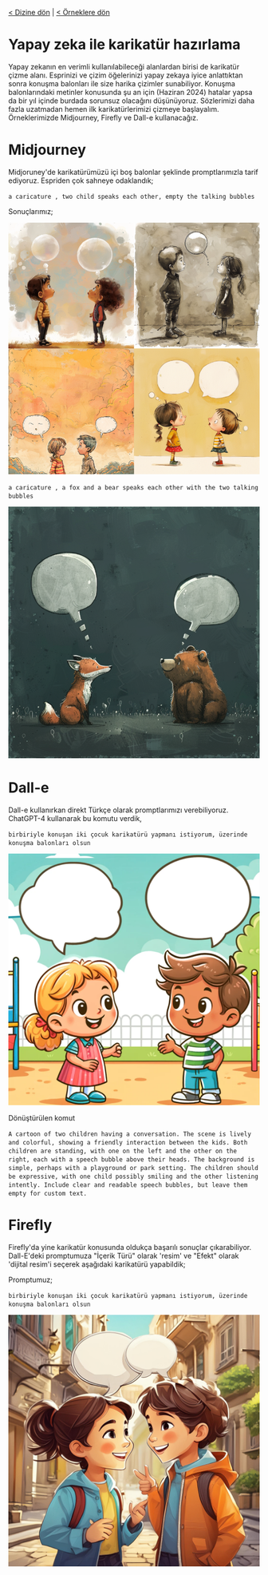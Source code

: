 <a href="/">< Dizine dön</a> | <a href="/ornekler">< Örneklere dön</a>

# Yapay zeka ile karikatür hazırlama

Yapay zekanın en verimli kullanılabileceği alanlardan birisi de karikatür çizme alanı. Esprinizi ve çizim öğelerinizi yapay zekaya iyice anlattıktan sonra konuşma balonları ile size harika çizimler sunabiliyor. Konuşma balonlarındaki metinler konusunda şu an için (Haziran 2024) hatalar yapsa da bir yıl içinde burdada sorunsuz olacağını düşünüyoruz. Sözlerimizi daha fazla uzatmadan hemen ilk karikatürlerimizi çizmeye başlayalım. Örneklerimizde Midjourney, Firefly ve Dall-e kullanacağız.

# Midjourney

Midjoruney'de karikatürümüzü içi boş balonlar şeklinde promptlarımızla tarif ediyoruz. Espriden çok sahneye odaklandık;


`a caricature , two child speaks each other, empty the talking bubbles`


Sonuçlarımız;

![alt text](/gorseller/karikatur-hazirlama-1.png)


`a caricature , a fox and a bear speaks each other with the two talking bubbles `

![alt text](/gorseller/karikatur-hazirlama-3.png)

# Dall-e

Dall-e kullanırkan direkt Türkçe olarak promptlarımızı verebiliyoruz. ChatGPT-4 kullanarak bu komutu verdik, 

`birbiriyle konuşan iki çocuk karikatürü yapmanı istiyorum, üzerinde konuşma balonları olsun`

![alt text](/gorseller/karikatur-hazirlama-2.png)

Dönüştürülen komut


`A cartoon of two children having a conversation. The scene is lively and colorful, showing a friendly interaction between the kids. Both children are standing, with one on the left and the other on the right, each with a speech bubble above their heads. The background is simple, perhaps with a playground or park setting. The children should be expressive, with one child possibly smiling and the other listening intently. Include clear and readable speech bubbles, but leave them empty for custom text.`



# Firefly

Firefly'da yine karikatür konusunda oldukça başarılı sonuçlar çıkarabiliyor. Dall-E'deki promptumuza "İçerik Türü" olarak 'resim' ve "Efekt" olarak 'dijital resim'i seçerek aşağıdaki karikatürü yapabildik;

Promptumuz;

`birbiriyle konuşan iki çocuk karikatürü yapmanı istiyorum, üzerinde konuşma balonları olsun`

![alt text](../gorseller/karikatur-hazirlama-4.jpg)